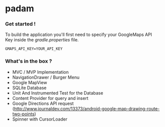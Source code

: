 # padam

### Get started !

To build the application you'll first need to specify your GoogleMaps API Key inside the *gradle.properties* file.
```
GMAPS_API_KEY=YOUR_API_KEY
```

### What's in the box ?

- MVC / MVP Implementation
- NavigationDrawer / Burger Menu
- Google MapView
- SQLite Database 
- Unit And Instrumented Test for the Database
- Content Provider for query and insert
- Google Directions API request 
(http://www.journaldev.com/13373/android-google-map-drawing-route-two-points)
- Spinner with CursorLoader 